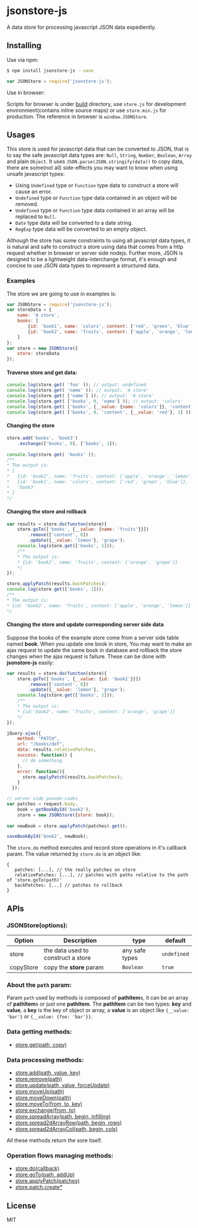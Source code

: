 # jsonstore-js
A data store for processing javascript JSON data expediently.

## Installing
Use via npm:
```bash
$ npm install jsonstore-js --save
```
```javascript
var JSONStore = require('jsonstore-js');
```
Use in browser:

Scripts for browser is under [build](https://github.com/Jimmy-YMJ/jsonstore-js/tree/master/build) directory, use `store.js` for development environment(contains inline source maps) or use `store.min.js` for production.
The reference in browser is `window.JSONStore`.

## Usages
This store is used for javascript data that can be converted to JSON, that is to say the safe javascript data types are: `Null`, `String`, `Number`, `Boolean`, `Array` and plain `Object`.
It uses `JSON.parse(JSON.stringify(data))` to copy data, there are some(not all) side-effects you may want to know when using unsafe javascript types:

- Using `Undefined` type or `Function` type data to construct a store will cause an error.
- `Undefined` type or `Function` type data contained in an object will be removed.
- `Undefined` type or `Function` type data contained in an array will be replaced to `Null`.
- `Date` type data will be converted to a date string.
- `RegExp` type data will be converted to an empty object.

Although the store has some constraints to using all javascript data types, it is natural and safe to construct a store using data that comes from a http request whether in browser or server side nodejs.
Further more, JSON is designed to be a lightweight data-interchange format, it's enough and concise to use JSON data types to represent a structured data.

### Examples
The store we are going to use in examples is:
```javascript
var JSONStore = require('jsonstore-js');
var storeData = {
    name: 'A store',
    books: [
        {id: 'book1', name: 'colors', content: ['red', 'green', 'blue']},
        {id: 'book2', name: 'fruits', content: ['apple', 'orange', 'lemon']}
    ]
};
var store = new JSONStore({
    store: storeData
});

```
#### Traverse store and get data:
```javascript
console.log(store.get( 'foo' )); // output: undefined
console.log(store.get( 'name' )); // output: 'A store'
console.log(store.get( ['name'] )); // output: 'A store'
console.log(store.get( ['books', 0, 'name'] )); // output: 'colors'
console.log(store.get( ['books', {__value: {name: 'colors'}}, 'content', 0] )); // output: 'red'
console.log(store.get( ['books', 0, 'content', {__value: 'red'}, 1] )); // output: 'green'
```

#### Changing the store
```javascript
store.add('books', 'book3')
    .exchange(['books', 0], ['books', 1]);
    
console.log(store.get( 'books' ));
/**
* The output is:
* [
*   {id: 'book2', name: 'fruits', content: ['apple', 'orange', 'lemon']},
*   {id: 'book1', name: 'colors', content: ['red', 'green', 'blue']},
*   'book3'
* ]
*/
```

#### Changing the store and rollback
```javascript
var results = store.do(functon(store){
    store.goTo(['books', {__value: {name: 'fruits'}}])
        .remove(['content', 0])
        .update({__value: 'lemon'}, 'grape');
    console.log(store.get(['books', 1]));
    /**
    * The output is:
    * {id: 'book2', name: 'fruits', content: ['orange', 'grape']}
    */
});

store.applyPatch(results.backPatches);
console.log(store.get(['books', 1]));
/**
* The output is:
* {id: 'book2', name: 'fruits', content: ['apple', 'orange', 'lemon']}
*/
```
#### Changing the store and update corresponding server side data
Suppose the books of the example store come from a server side table named **book**.
When you update one book in store, You may want to make an ajax request to update the same book in database and rollback the store changes when the ajax request is failure.
These can be done with **jsonstore-js** easily:
```javascript
var results = store.do(functon(store){
    store.goTo(['books', {__value: {id: 'book2'}}])
        .remove(['content', 0])
        .update({__value: 'lemon'}, 'grape');
    console.log(store.get(['books', 1]));
    /**
    * The output is:
    * {id:'book2', name: 'fruits', content: ['orange', 'grape']}
    */
});

jQuery.ajax({
    method: "PATCH",
    url: "/books/def",
    data: results.relativePatches,
    success: function() {
      // do something
    },
    error: function(){
      store.applyPatch(results.backPatches);
    }
  });

// server side pseudo-codes
var patches = request.body,
    book = getBookById('book2'),
    store = new JSONStore({store: book});
    
var newBook = store.applyPatch(patches).get();

saveBookById('book2', newBook);
```
The `store.do` method executes and record store operations in it's callback param. The value returned by `store.do` is an object like:
 ```
 {
    patches: [...], // the really patches on store
    relativePatches: [...], // patches with paths relative to the path of 'store.goTo(path)'
    backPatches: [...] // patches to rollback
 }
 ```
## APIs

### JSONStore(options):

| **Option** | **Description** | **type** | **default** |
| --- | --- | --- | --- |
| store | the data used to construct a store | any safe types | `undefined` |
| copyStore | copy the **store** param | `Boolean` | `true` |

### About the `path` param:
Param `path` used by methods is composed of **pathItem**s, it can be an array of **pathItem**s or just one **pathItem**. The **pathItem** can be two types: **key** and **value**, a **key** is the key of object or array, a **value** is an object like `{__value: 'bar'}` or `{__value: {foo: 'bar'}}`.

### Data getting methods:
- [store.get(path, copy)](https://github.com/Jimmy-YMJ/jsonstore-js/tree/master/docs/GET.md)

### Data processing methods:
- [store.add(path, value, key)](https://github.com/Jimmy-YMJ/jsonstore-js/tree/master/docs/ADD.md)
- [store.remove(path)](https://github.com/Jimmy-YMJ/jsonstore-js/tree/master/docs/REMOVE.md)
- [store.update(path, value, forceUpdate)](https://github.com/Jimmy-YMJ/jsonstore-js/tree/master/docs/UPDATE.md)
- [store.moveUp(path)](https://github.com/Jimmy-YMJ/jsonstore-js/tree/master/docs/MOVEUP.md)
- [store.moveDown(path)](https://github.com/Jimmy-YMJ/jsonstore-js/tree/master/docs/MOVEDOWN.md)
- [store.moveTo(from, to, key)](https://github.com/Jimmy-YMJ/jsonstore-js/tree/master/docs/MOVETO.md)
- [store.exchange(from, to)](https://github.com/Jimmy-YMJ/jsonstore-js/tree/master/docs/EXCHANGE.md)
- [store.spreadArray(path, begin, infilling)](https://github.com/Jimmy-YMJ/jsonstore-js/tree/master/docs/SPREADARRAY.md)
- [store.spread2dArrayRow(path, begin, rows)](https://github.com/Jimmy-YMJ/jsonstore-js/tree/master/docs/SPREAD2DARRAYROW.md)
- [store.spread2dArrayCol(path, begin, cols)](https://github.com/Jimmy-YMJ/jsonstore-js/tree/master/docs/SPREAD2DARRAYCOL.md)

All these methods return the sore itself.

### Operation flows managing methods:
- [store.do(callback)](https://github.com/Jimmy-YMJ/jsonstore-js/tree/master/docs/DO.md)
- [store.goTo(path, addUp)](https://github.com/Jimmy-YMJ/jsonstore-js/tree/master/docs/GOTO.md)
- [store.applyPatch(patches)](https://github.com/Jimmy-YMJ/jsonstore-js/tree/master/docs/APPLYPATCH.md)
- [store.patch.create*](https://github.com/Jimmy-YMJ/jsonstore-js/tree/master/docs/PATCH.md)

## License
MIT
